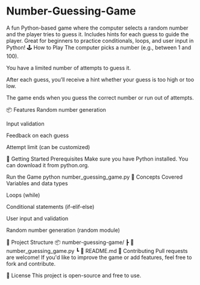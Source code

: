 # Number-Guessing-Game
A fun Python-based game where the computer selects a random number and the player tries to guess it. Includes hints for each guess to guide the player. Great for beginners to practice conditionals, loops, and user input in Python!
🕹️ How to Play
The computer picks a number (e.g., between 1 and 100).

You have a limited number of attempts to guess it.

After each guess, you’ll receive a hint whether your guess is too high or too low.

The game ends when you guess the correct number or run out of attempts.

📦 Features
Random number generation

Input validation

Feedback on each guess

Attempt limit (can be customized)

🚀 Getting Started
Prerequisites
Make sure you have Python installed.
You can download it from python.org.

Run the Game
python number_guessing_game.py
🧠 Concepts Covered
Variables and data types

Loops (while)

Conditional statements (if-elif-else)

User input and validation

Random number generation (random module)

📁 Project Structure
📦 number-guessing-game/
 ┣ 📄 number_guessing_game.py
 ┗ 📄 README.md
🤝 Contributing
Pull requests are welcome! If you'd like to improve the game or add features, feel free to fork and contribute.

📜 License
This project is open-source and free to use.

